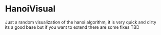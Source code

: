 # HanoiVisual

Just a random visualization of the hanoi algorithm, it is very quick and dirty
its a good base but if you want to extend there are some fixes TBD 
